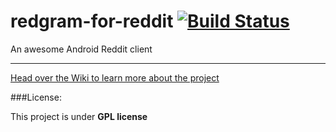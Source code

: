 # redgram-for-reddit [![Build Status](https://travis-ci.org/Redgram/redgram-for-reddit.svg?branch=dev)](https://travis-ci.org/Redgram/redgram-for-reddit)
An awesome Android Reddit client

--------------

[Head over the Wiki to learn more about the project](https://github.com/Redgram/redgram-for-reddit/wiki)

###License:

This project is under **GPL license**
